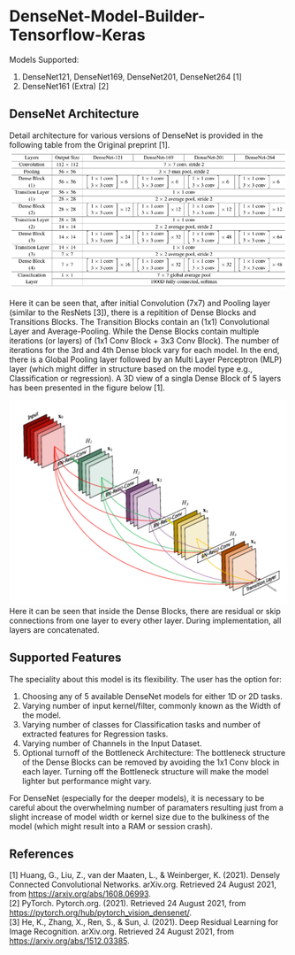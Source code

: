 # DenseNet-Model-Builder-Tensorflow-Keras  
Models Supported: 
1. DenseNet121, DenseNet169, DenseNet201, DenseNet264 [1]
2. DenseNet161 (Extra) [2]

## DenseNet Architecture  
Detail architecture for various versions of DenseNet is provided in the following table from the Original preprint [1].  
![DenseNet Architectures Params](https://github.com/Sakib1263/DenseNet-1D-2D-Tensorflow-Keras/blob/main/Documents/Images/DenseNet_Table.png "DenseNet Architectures")  

Here it can be seen that, after initial Convolution (7x7) and Pooling layer (similar to the ResNets [3]), there is a repitition of Dense Blocks and Transitions Blocks. The Transition Blocks contain an (1x1) Convolutional Layer and Average-Pooling. While the Dense Blocks contain multiple iterations (or layers) of (1x1 Conv Block + 3x3 Conv Block). The number of iterations for the 3rd and 4th Dense block vary for each model. In the end, there is a Global Pooling layer followed by an Multi Layer Perceptron (MLP) layer (which might differ in structure based on the model type e.g., Classification or regression). A 3D view of a singla Dense Block of 5 layers has been presented in the figure below [1].

![DenseNet Architectures Params](https://github.com/Sakib1263/DenseNet-1D-2D-Tensorflow-Keras/blob/main/Documents/Images/Dense_Block.png "DenseNet Architectures")  
Here it can be seen that inside the Dense Blocks, there are residual or skip connections from one layer to every other layer. During implementation, all layers are concatenated.  

## Supported Features  
The speciality about this model is its flexibility. The user has the option for: 
1. Choosing any of 5 available DenseNet models for either 1D or 2D tasks.
2. Varying number of input kernel/filter, commonly known as the Width of the model.
3. Varying number of classes for Classification tasks and number of extracted features for Regression tasks.
4. Varying number of Channels in the Input Dataset.  
5. Optional turnoff of the Bottleneck Architecture: The bottleneck structure of the Dense Blocks can be removed by avoiding the 1x1 Conv block in each layer. Turning off the Bottleneck structure will make the model lighter but performance might vary.  

For DenseNet (especially for the deeper models), it is necessary to be careful about the overwhelming number of paramaters resulting just from a slight increase of model width or kernel size due to the bulkiness of the model (which might result into a RAM or session crash). 

## References  
[1] Huang, G., Liu, Z., van der Maaten, L., & Weinberger, K. (2021). Densely Connected Convolutional Networks. arXiv.org. Retrieved 24 August 2021, from https://arxiv.org/abs/1608.06993.  
[2] PyTorch. Pytorch.org. (2021). Retrieved 24 August 2021, from https://pytorch.org/hub/pytorch_vision_densenet/.  
[3] He, K., Zhang, X., Ren, S., & Sun, J. (2021). Deep Residual Learning for Image Recognition. arXiv.org. Retrieved 24 August 2021, from https://arxiv.org/abs/1512.03385.  

